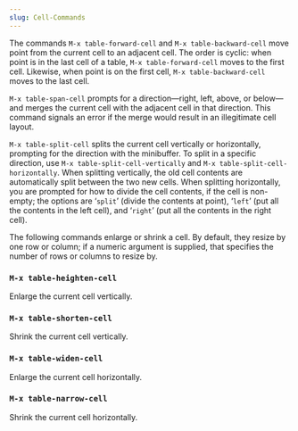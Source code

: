 ```yaml
---
slug: Cell-Commands
---
```


The commands `M-x table-forward-cell` and `M-x table-backward-cell` move point from the current cell to an adjacent cell. The order is cyclic: when point is in the last cell of a table, `M-x table-forward-cell` moves to the first cell. Likewise, when point is on the first cell, `M-x table-backward-cell` moves to the last cell.

`M-x table-span-cell` prompts for a direction—right, left, above, or below—and merges the current cell with the adjacent cell in that direction. This command signals an error if the merge would result in an illegitimate cell layout.

`M-x table-split-cell` splits the current cell vertically or horizontally, prompting for the direction with the minibuffer. To split in a specific direction, use `M-x table-split-cell-vertically` and `M-x table-split-cell-horizontally`. When splitting vertically, the old cell contents are automatically split between the two new cells. When splitting horizontally, you are prompted for how to divide the cell contents, if the cell is non-empty; the options are ‘`split`’ (divide the contents at point), ‘`left`’ (put all the contents in the left cell), and ‘`right`’ (put all the contents in the right cell).

The following commands enlarge or shrink a cell. By default, they resize by one row or column; if a numeric argument is supplied, that specifies the number of rows or columns to resize by.

### `M-x table-heighten-cell`

Enlarge the current cell vertically.

### `M-x table-shorten-cell`

Shrink the current cell vertically.

### `M-x table-widen-cell`

Enlarge the current cell horizontally.

### `M-x table-narrow-cell`

Shrink the current cell horizontally.
